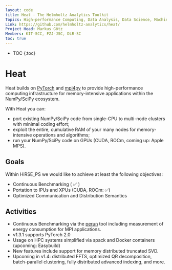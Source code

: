 ```yaml
---
layout: code
title: Heat - The Helmholtz Analytics Toolkit
Topics: High-performance Computing, Data Analysis, Data Science, Machine Learning, Distributed Tensors, Python, MPI, GPU, CUDA, ROCm
Link: https://github.com/helmholtz-analytics/heat/
Project Head: Markus Götz
Members: KIT-SCC, FZJ-JSC, DLR-SC
toc: true
---
```


- TOC
{:toc}

# Heat

Heat builds on [PyTorch](https://pytorch.org/) and [mpi4py](https://mpi4py.readthedocs.io) to provide high-performance computing infrastructure for memory-intensive applications within the NumPy/SciPy ecosystem.


With Heat you can:
- port existing NumPy/SciPy code from single-CPU to multi-node clusters with minimal coding effort;
- exploit the entire, cumulative RAM of your many nodes for memory-intensive operations and algorithms;
- run your NumPy/SciPy code on GPUs (CUDA, ROCm, coming up: Apple MPS).

## Goals

Within HiRSE_PS we would like to achieve at least the following objectives:

* Continuous Benchmarking ( ✅ )
* Portation to IPUs and XPUs (CUDA, ROCm: ✅)
* Optimized Communication and Distribution Semantics

## Activities

* Continuous Benchmarking via the [perun](https://pypi.org/project/perun/) tool including measurement of energy consumption for MPI applications.
* v1.3.1 supports PyTorch 2.0
* Usage on HPC systems simplified via spack and Docker containers (upcoming: Easybuild)
* New features include support for memory distributed truncated SVD.
* Upcoming in v1.4: distributed FFTS, optimized QR decomposition, batch-parallel clustering, fully distributed advanced indexing, and more.

